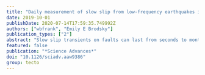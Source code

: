 ```yaml
---
title: "Daily measurement of slow slip from low-frequency earthquakes is consistent with ordinary earthquake scaling"
date: 2019-10-01
publishDate: 2020-07-14T17:59:35.749992Z
authors: ["wbfrank", "Emily E Brodsky"]
publication_types: ["2"]
abstract: "Slow slip transients on faults can last from seconds to months and stitch together the earthquake cycle. However, no single geophysical instrument is able to observe the full range of slow slip because of bandwidth limitations. Here, we connect seismic and geodetic data from the Mexican subduction zone to explore an instrumental blind spot. We establish a calibration of the daily median amplitude of the seismically recorded low-frequency earthquakes to the daily geodetically recorded moment rate of previously established slow slip events. This calibration allows us to use the precise evolution of low-frequency earthquake activity to quantitatively measure the moment of smaller, subdaily slip events that are unresolvable by geodesy alone. The resulting inferred slow slip moments scale with duration and inter-event time like ordinary earthquakes. These new quantifications help connect slow and fast events in a broad spectrum of transient slip and suggest that slow slip events behave much like ordinary earthquakes."
featured: false
publication: "*Science Advances*"
doi: "10.1126/sciadv.aaw9386"
group: tecto
---
```


